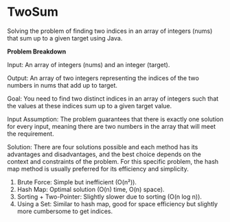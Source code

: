 # TwoSum
Solving the problem of finding two indices in an array of integers (nums) that sum up to a given target using Java.

**Problem Breakdown**

Input: An array of integers (nums) and an integer (target).

Output: An array of two integers representing the indices of the two numbers in nums that add up to target.

Goal: You need to find two distinct indices in an array of integers such that the values at these indices sum up to a given target value.

Input Assumption: The problem guarantees that there is exactly one solution for every input, meaning there are two numbers in the array that will meet the requirement.

Solution: There are four solutions possible and each method has its advantages and disadvantages, and the best choice depends on the context and constraints of the problem. For this specific problem, the hash map method is usually preferred for its efficiency and simplicity.

1. Brute Force: Simple but inefficient (O(n²)).
2. Hash Map: Optimal solution (O(n) time, O(n) space).
3. Sorting + Two-Pointer: Slightly slower due to sorting (O(n log n)).
4. Using a Set: Similar to hash map, good for space efficiency but slightly more cumbersome to get indices.
